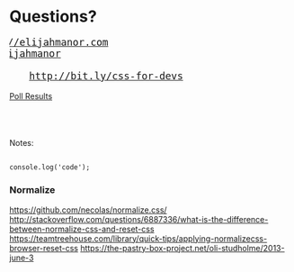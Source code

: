 # Questions?
<!-- .slide: data-state="no-vote" -->

<pre style="font-size: 1.25em; box-shadow: none;">
<a href="http://elijahmanor.com]" style="margin-left: -3.2em;">http://elijahmanor.com</a>
<a href="http://twitter.com/elijahmanor" style="margin-left: -2em;">@elijahmanor</a><br/>
<a href="http://bit.ly/css-for-devs" style="margin-left: 2em;">http://bit.ly/css-for-devs</a>
</pre>

<a href="https://www.sli.do/event/ifcuyn2w/wall" data-preview-link>Poll Results</a>

<h3 data-store="conclusion-social" contenteditable></h3>

Notes:

<pre><code data-trim data-lang="javascript" data-srcbyline="js/intro.js?1-4;10;19-20;31-33"></code></pre>

<pre><code data-trim contenteditable>console.log('code');</code></pre>

### Normalize

https://github.com/necolas/normalize.css/
http://stackoverflow.com/questions/6887336/what-is-the-difference-between-normalize-css-and-reset-css
https://teamtreehouse.com/library/quick-tips/applying-normalizecss-browser-reset-css
https://the-pastry-box-project.net/oli-studholme/2013-june-3
